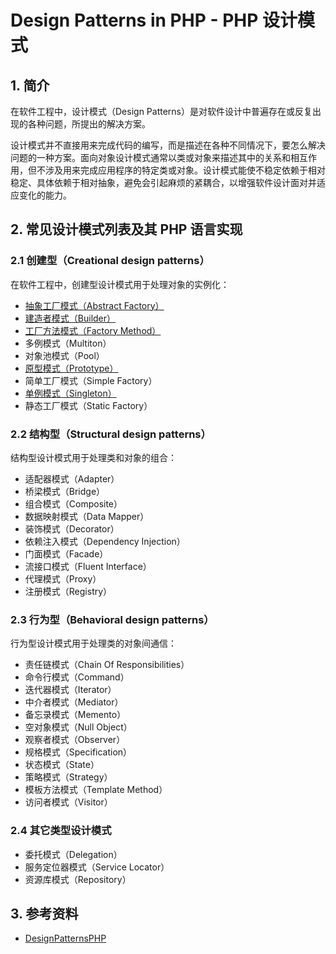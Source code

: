 # Design Patterns in PHP - PHP 设计模式

## 1. 简介

在软件工程中，设计模式（Design Patterns）是对软件设计中普遍存在或反复出现的各种问题，所提出的解决方案。

设计模式并不直接用来完成代码的编写，而是描述在各种不同情况下，要怎么解决问题的一种方案。面向对象设计模式通常以类或对象来描述其中的关系和相互作用，但不涉及用来完成应用程序的特定类或对象。设计模式能使不稳定依赖于相对稳定、具体依赖于相对抽象，避免会引起麻烦的紧耦合，以增强软件设计面对并适应变化的能力。

## 2. 常见设计模式列表及其 PHP 语言实现

### 2.1 创建型（Creational design patterns）

在软件工程中，创建型设计模式用于处理对象的实例化：

- [抽象工厂模式（Abstract Factory）](./DesignPatterns/Creational/AbstractFactory/)
- [建造者模式（Builder）](./DesignPatterns/Creational/Builder/)
- [工厂方法模式（Factory Method）](./DesignPatterns/Creational/FactoryMethod/)
- 多例模式（Multiton）
- 对象池模式（Pool）
- [原型模式（Prototype）](./DesignPatterns/Creational/Prototype/)
- 简单工厂模式（Simple Factory）
- [单例模式（Singleton）](./DesignPatterns/Creational/Singleton/)
- 静态工厂模式（Static Factory）

### 2.2 结构型（Structural design patterns）

结构型设计模式用于处理类和对象的组合：

- 适配器模式（Adapter）
- 桥梁模式（Bridge）
- 组合模式（Composite）
- 数据映射模式（Data Mapper）
- 装饰模式（Decorator）
- 依赖注入模式（Dependency Injection）
- 门面模式（Facade）
- 流接口模式（Fluent Interface）
- 代理模式（Proxy）
- 注册模式（Registry）

### 2.3 行为型（Behavioral design patterns）

行为型设计模式用于处理类的对象间通信：

- 责任链模式（Chain Of Responsibilities）
- 命令行模式（Command）
- 迭代器模式（Iterator）
- 中介者模式（Mediator）
- 备忘录模式（Memento）
- 空对象模式（Null Object）
- 观察者模式（Observer）
- 规格模式（Specification）
- 状态模式（State）
- 策略模式（Strategy）
- 模板方法模式（Template Method）
- 访问者模式（Visitor）

### 2.4 其它类型设计模式

- 委托模式（Delegation）
- 服务定位器模式（Service Locator）
- 资源库模式（Repository）

## 3. 参考资料

- [DesignPatternsPHP](http://designpatternsphp.readthedocs.io/en/latest/)

